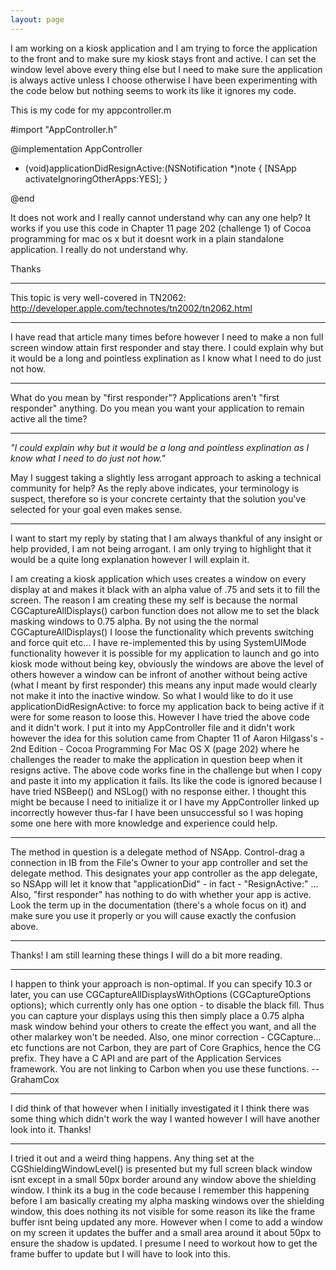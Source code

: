 ```yaml
---
layout: page
---
```




I am working on a kiosk application and I am trying to force the application to the front and to make sure my kiosk stays front and active. I can set the window level above every thing else but I need to make sure the application is always active unless I choose otherwise I have been experimenting with the code below but nothing seems to work its like it ignores my code.

This is my code for my appcontroller.m 

#import "AppController.h"

@implementation AppController

- (void)applicationDidResignActive:(NSNotification *)note
{
	[NSApp activateIgnoringOtherApps:YES];
}

@end

It does not work and I really cannot understand why can any one help? It works if you use this code in Chapter 11 page 202 (challenge 1) of Cocoa programming for mac os x but it doesnt work in a plain standalone application. I really do not understand why.

Thanks

----

This topic is very well-covered in TN2062: http://developer.apple.com/technotes/tn2002/tn2062.html

----

I have read that article many times before however I need to make a non full screen window attain first responder and stay there. I could explain why but it would be a long and pointless explination as I know what I need to do just not how.

----

What do you mean by "first responder"?  Applications aren't "first responder" anything.  Do you mean you want your application to remain active all the time?

----

*"I could explain why but it would be a long and pointless explination as I know what I need to do just not how."*

May I suggest taking a slightly less arrogant approach to asking a technical community for help? As the reply above indicates, your terminology is suspect, therefore so is your concrete certainty that the solution you've selected for your goal even makes sense.

----

I want to start my reply by stating that I am always thankful of any insight or help provided, I am not being arrogant. I am only trying to highlight that it would be a quite long explanation however I will explain it.

I am creating a kiosk application which uses creates a window on every display at and makes it black with an alpha value of .75 and sets it to fill the screen. The reason I am creating these my self is because the normal CGCaptureAllDisplays() carbon function does not allow me to set the black masking windows to 0.75 alpha. By not using the the normal CGCaptureAllDisplays() I loose the functionality which prevents switching and force quit etc... I have re-implemented this by using SystemUIMode functionality however it is possible for my application to launch and go into kiosk mode without being key, obviously the windows are above the level of others however a window can be infront of another without being active (what I meant by first responder) this means any input made would clearly not make it into the inactive window. So what I would like to do it use applicationDidResignActive: to force my application back to being active if it were for some reason to loose this. However I have tried the above code and it didn't work. I put it into my AppController file and it didn't work however the idea for this solution came from Chapter 11 of Aaron Hilgass's - 2nd Edition - Cocoa Programming For Mac OS X (page 202) where he challenges the reader to make the application in question beep when it resigns active. The above code works fine in the challenge but when I copy and paste it into my application it fails. Its like the code is ignored because I have tried NSBeep() and NSLog() with no response either. I thought this might be because I need to initialize it or I have my AppController linked up incorrectly however thus-far I have been unsuccessful so I was hoping some one here with more knowledge and experience could help.

----

The method in question is a delegate method of NSApp. Control-drag a connection in IB from the File's Owner to your app controller and set the delegate method. This designates your app controller as the app delegate, so NSApp will let it know that "applicationDid" - in fact - "ResignActive:" ... Also, "first responder" has nothing to do with whether your app is active. Look the term up in the documentation (there's a whole focus on it) and make sure you use it properly or you will cause exactly the confusion above. 

----

Thanks! I am still learning these things I will do a bit more reading.

----

I happen to think your approach is non-optimal. If you can specify 10.3 or later, you can use     CGCaptureAllDisplaysWithOptions (CGCaptureOptions options); which currently only has one option - to disable the black fill. Thus you can capture your displays using this then simply place a 0.75 alpha mask window behind your others to create the effect you want, and all the other malarkey won't be needed. Also, one minor correction - CGCapture... etc functions are not Carbon, they are part of Core Graphics, hence the CG prefix. They have a C API and are part of the Application Services framework. You are not linking to Carbon when you use these functions. --GrahamCox

----

I did think of that however when I initially investigated it I think there was some thing which didn't work the way I wanted however I will have another look into it. Thanks!

----

I tried it out and a weird thing happens. Any thing set at the CGShieldingWindowLevel() is presented but my full screen black window isnt except in a small 50px border around any window above the shielding window. I think its a bug in the code because I remember this happening before I am basically creating my alpha masking windows over the shielding window, this does nothing its not visible for some reason its like the frame buffer isnt being updated any more. However when I come to add a window on my screen it updates the buffer and a small area around it about 50px to ensure the shadow is updated. I presume I need to workout how to get the frame buffer to update but I will have to look into this.
